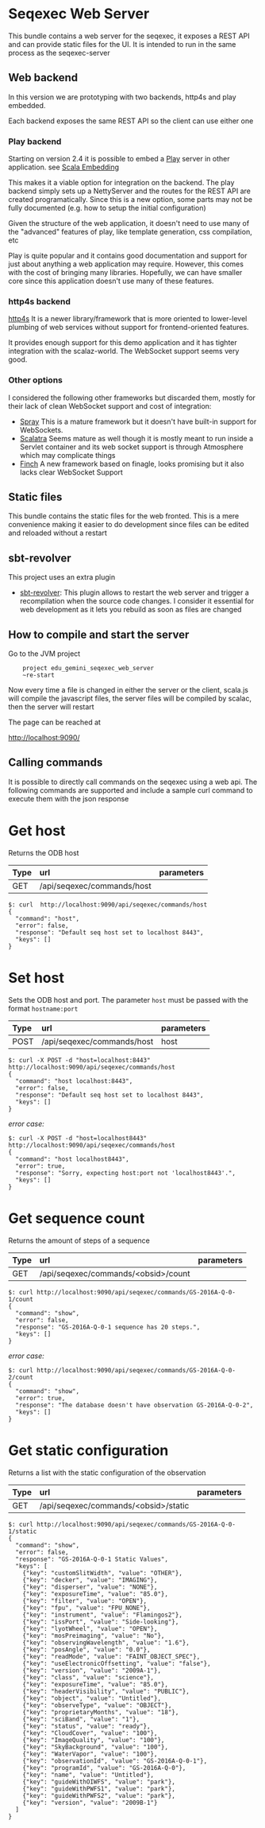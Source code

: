 # Seqexec Web Server

This bundle contains a web server for the seqexec, it exposes a REST API and can provide static files for the UI. It is intended to run in the same process as the seqexec-server

## Web backend

In this version we are prototyping with two backends, http4s and play embedded. 

Each backend exposes the same REST API so the client can use either one

### Play backend

Starting on version 2.4 it is possible to embed a [Play](https://www.playframework.com) server in other application. see [Scala Embedding](https://www.playframework.com/documentation/2.4.x/ScalaEmbeddingPlay)

This makes it a viable option for integration on the backend. The play backend simply sets up a NettyServer and the routes for the REST API are created programatically. Since this is a new option, some parts may not be fully documented (e.g. how to setup the initial configuration)

Given the structure of the web application, it doesn't need to use many of the "advanced" features of play, like template generation, css compilation, etc

Play is quite popular and it contains good documentation and support for just about anything a web application may require. However, this comes with the cost of bringing many libraries. Hopefully, we can have smaller core since this application doesn't use many of these features.

### http4s backend

[http4s](http://http4s.org/) It is a newer library/framework that is more oriented to lower-level plumbing of web services without support for frontend-oriented features.

It provides enough support for this demo application and it has tighter integration with the scalaz-world. The WebSocket support seems very good.

### Other options

I considered the following other frameworks but discarded them, mostly for their lack of clean WebSocket support and cost of integration:

* [Spray](http://spray.io/) This is a mature framework but it doesn't have built-in support for WebSockets.
* [Scalatra](http://www.scalatra.org/) Seems mature as well though it is mostly meant to run inside a Servlet container and its web socket support is through Atmosphere which may complicate things
* [Finch](https://github.com/finagle/finch) A new framework based on finagle, looks promising but it also lacks clear WebSocket Support

## Static files

This bundle contains the static files for the web fronted. This is a mere convenience making it easier to do development since files can be edited and reloaded without a restart

## sbt-revolver

This project uses an extra plugin

* [sbt-revolver](https://github.com/spray/sbt-revolver): This plugin allows to restart the web server and trigger a recompilation when the source code changes. I consider it essential for web development as it lets you rebuild as soon as files are changed

## How to compile and start the server

Go to the JVM project

```
    project edu_gemini_seqexec_web_server
    ~re-start
```

Now every time a file is changed in either the server or the client, scala.js will compile the javascript files, the server files will be compiled by scalac, then the server will restart

The page can be reached at

[http://localhost:9090/](http://localhost:9090)

## Calling commands

It is possible to directly call commands on the seqexec using a web api. The following commands are supported and include a sample curl command to execute them with the json response
 
# Get host

Returns the ODB host

| Type  | url | parameters |
| :------------- | :------------- | :-- |
| GET  | /api/seqexec/commands/host  ||


```
$: curl  http://localhost:9090/api/seqexec/commands/host
{
  "command": "host",
  "error": false,
  "response": "Default seq host set to localhost 8443",
  "keys": []
}
```

# Set host

Sets the ODB host and port. The parameter `host` must be passed with the format `hostname:port`

| Type  | url | parameters |
| :------------- | :------------- | :-- |
| POST  | /api/seqexec/commands/host  |host|

```
$: curl -X POST -d "host=localhost:8443" http://localhost:9090/api/seqexec/commands/host
{
  "command": "host localhost:8443",
  "error": false,
  "response": "Default seq host set to localhost 8443",
  "keys": []
}
```

*error case:*

```
$: curl -X POST -d "host=localhost8443" http://localhost:9090/api/seqexec/commands/host
{
  "command": "host localhost8443",
  "error": true,
  "response": "Sorry, expecting host:port not 'localhost8443'.",
  "keys": []
}

```

# Get sequence count

Returns the amount of steps of a sequence

| Type  | url | parameters |
| :------------- | :------------- | :-- |
| GET  | /api/seqexec/commands/\<obsid>/count  ||

```
$: curl http://localhost:9090/api/seqexec/commands/GS-2016A-Q-0-1/count
{
  "command": "show",
  "error": false,
  "response": "GS-2016A-Q-0-1 sequence has 20 steps.",
  "keys": []
}
```

*error case:*

```
$: curl http://localhost:9090/api/seqexec/commands/GS-2016A-Q-0-2/count
{
  "command": "show",
  "error": true,
  "response": "The database doesn't have observation GS-2016A-Q-0-2",
  "keys": []
}
```
# Get static configuration

Returns a list with the static configuration of the observation

| Type  | url | parameters |
| :------------- | :------------- | :-- |
| GET  | /api/seqexec/commands/\<obsid>/static  ||

```
$: curl http://localhost:9090/api/seqexec/commands/GS-2016A-Q-0-1/static
{
  "command": "show",
  "error": false,
  "response": "GS-2016A-Q-0-1 Static Values",
  "keys": [
    {"key": "customSlitWidth", "value": "OTHER"},
    {"key": "decker", "value": "IMAGING"},
    {"key": "disperser", "value": "NONE"},
    {"key": "exposureTime", "value": "85.0"},
    {"key": "filter", "value": "OPEN"},
    {"key": "fpu", "value": "FPU_NONE"},
    {"key": "instrument", "value": "Flamingos2"},
    {"key": "issPort", "value": "Side-looking"},
    {"key": "lyotWheel", "value": "OPEN"},
    {"key": "mosPreimaging", "value": "No"},
    {"key": "observingWavelength", "value": "1.6"},
    {"key": "posAngle", "value": "0.0"},
    {"key": "readMode", "value": "FAINT_OBJECT_SPEC"},
    {"key": "useElectronicOffsetting", "value": "false"},
    {"key": "version", "value": "2009A-1"},
    {"key": "class", "value": "science"},
    {"key": "exposureTime", "value": "85.0"},
    {"key": "headerVisibility", "value": "PUBLIC"},
    {"key": "object", "value": "Untitled"},
    {"key": "observeType", "value": "OBJECT"},
    {"key": "proprietaryMonths", "value": "18"},
    {"key": "sciBand", "value": "1"},
    {"key": "status", "value": "ready"},
    {"key": "CloudCover", "value": "100"},
    {"key": "ImageQuality", "value": "100"},
    {"key": "SkyBackground", "value": "100"},
    {"key": "WaterVapor", "value": "100"},
    {"key": "observationId", "value": "GS-2016A-Q-0-1"},
    {"key": "programId", "value": "GS-2016A-Q-0"},
    {"key": "name", "value": "Untitled"},
    {"key": "guideWithOIWFS", "value": "park"},
    {"key": "guideWithPWFS1", "value": "park"},
    {"key": "guideWithPWFS2", "value": "park"},
    {"key": "version", "value": "2009B-1"}
  ]
}
```